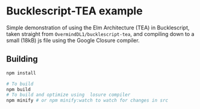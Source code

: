 # Bucklescript-TEA example
Simple demonstration of using the Elm Architecture (TEA) in Bucklescript, taken straight from `OvermindDL1/bucklescript-tea`, and compiling down to a small (18kB) js file using the Google Closure compiler.

## Building
```sh
npm install

# To build
npm build
# To build and optimize using  losure compiler
npm minify # or npm minify:watch to watch for changes in src
```